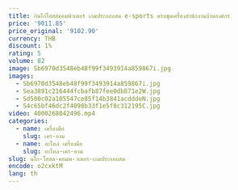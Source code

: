 ```yaml
---
title: กินไก่โฮสต์คอมพิวเตอร์ เกมประกอบสด e-sports ครบชุดเครื่องสํานักงานบ้านองค์กร
price: '9011.85'
price_original: '9102.90'
currency: THB
discount: 1%
rating: 5
volume: 82
image: Sb6970d3548eb48f99f3493914a859867i.jpg
images:
  - Sb6970d3548eb48f99f3493914a859867i.jpg
  - Sea3891c216444fcbafb87fee0db871e2W.jpg
  - Sd500c02a105547ce85f14b3841acdddeN.jpg
  - S4c65bf46dc2f4098b33f1e5f8c312195C.jpg
video: 4000268042496.mp4
categories:
  - name: เครื่องมือ
    slug: เคร-องม
  - name: อะไหล่ เครื่องมือ
    slug: อะไหล-เคร-องม
slug: นไก-โฮสต-คอมพ-วเตอร-เกมประกอบสด
encode: o2cxktM
lang: th
---
```

  